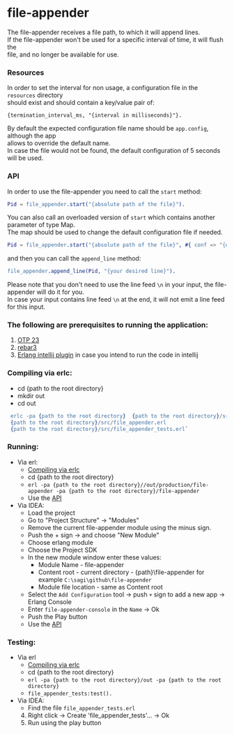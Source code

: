 # file-appender

The file-appender receives a file path, to which it will append lines.<br/>
If the file-appender won't be used for a specific interval of time, it will flush the<br/> 
file, and no longer be available for use.
    
### Resources

In order to set the interval for non usage, a configuration file in the `resources` directory<br/>
should exist and should contain a key/value pair of:
```
{termination_interval_ms, "{interval in milliseconds}"}.
```  
By default the expected configuration file name should be `app.config`, although the app<br/>
allows to override the default name.<br/>
In case the file would not be found, the default configuration of 5 seconds will be used.

### API

In order to use the file-appender you need to call the `start` method:

```erlang
Pid = file_appender.start("{absolute path of the file}").
```

You can also call an overloaded version of `start` which contains another parameter of type Map.<br/>
The map should be used to change the default configuration file if needed.

```erlang
Pid = file_appender.start("{absolute path of the file}", #{ conf => "{other confg absolute file path}" }).
```  

and then you can call the `append_line` method:

```erlang
file_appender.append_line(Pid, "{your desired line}").
``` 

Please note that you don't need to use the line feed `\n` in your input, the file-appender will do it for you.<br/> 
In case your input contains line feed `\n` at the end, it will not emit a line feed for this input.    


### The following are prerequisites to running the application:

1. [OTP 23](https://www.erlang.org/downloads)
2. [rebar3](https://www.rebar3.org/)
3. [Erlang intellij plugin](https://plugins.jetbrains.com/plugin/7083-erlang) in case you intend to run the code in intellij

### Compiling via erlc:

- cd {path to the root directory}
- mkdir out
- cd out 
    
```erlang
 erlc -pa {path to the root directory}  {path to the root directory}/src/utils.erl 
 {path to the root directory}/src/file_appender.erl 
 {path to the root directory}/src/file_appender_tests.erl`
```

### Running:

- Via erl:
    - [Compiling via erlc](https://github.com/sagifogel/file-appender#compiling-via-erlc)
    - cd {path to the root directory}
    - `erl -pa {path to the root directory}//out/production/file-appender -pa {path to the root directory}/file-appender`
    - Use the [API](https://github.com/sagifogel/file-appender#API)
- Via IDEA: 
    - Load the project
    - Go to "Project Structure" -> "Modules"
    - Remove the current file-appender module using the minus sign.
    - Push the + sign -> and choose "New Module"
    - Choose erlang module
    - Choose the Project SDK
    - In the new module window enter these values:
        - Module Name - file-appender
        - Content root - current directory - {path}\file-appender for example `C:\sagi\github\file-appender`
        - Module file location - same as Content root
    - Select the `Add Configuration` tool -> push `+` sign to add a new app -> Erlang Console
    - Enter `file-appender-console` in the `Name` -> Ok
    - Push the Play button
    - Use the [API](https://github.com/sagifogel/file-appender#API/)
    
### Testing:

- Via erl
   - [Compiling via erlc](https://github.com/sagifogel/file-appender#compiling-via-erlc)
   - cd {path to the root directory}
   - `erl -pa {path to the root directory}/out -pa {path to the root directory}`
   -  `file_appender_tests:test().`
- Via IDEA:
   - Find the file `file_appender_tests.erl`
    4. Right click -> Create 'file_appender_tests'... -> Ok
    5. Run using the play button